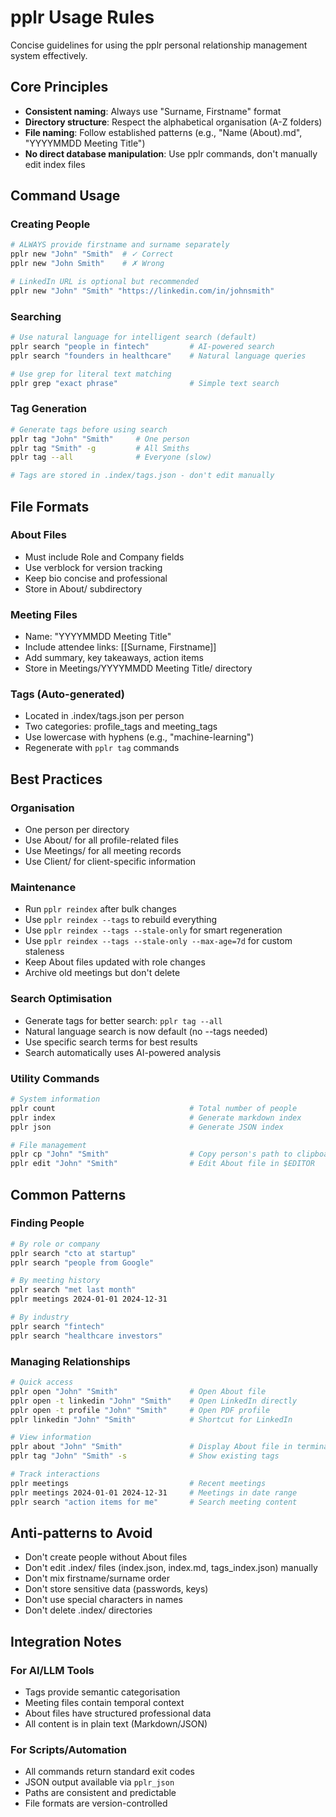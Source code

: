 # pplr Usage Rules

Concise guidelines for using the pplr personal relationship management system effectively.

## Core Principles

- **Consistent naming**: Always use "Surname, Firstname" format
- **Directory structure**: Respect the alphabetical organisation (A-Z folders)
- **File naming**: Follow established patterns (e.g., "Name (About).md", "YYYYMMDD Meeting Title")
- **No direct database manipulation**: Use pplr commands, don't manually edit index files

## Command Usage

### Creating People
```bash
# ALWAYS provide firstname and surname separately
pplr new "John" "Smith"  # ✓ Correct
pplr new "John Smith"    # ✗ Wrong

# LinkedIn URL is optional but recommended
pplr new "John" "Smith" "https://linkedin.com/in/johnsmith"
```

### Searching
```bash
# Use natural language for intelligent search (default)
pplr search "people in fintech"         # AI-powered search
pplr search "founders in healthcare"    # Natural language queries

# Use grep for literal text matching
pplr grep "exact phrase"                # Simple text search
```

### Tag Generation
```bash
# Generate tags before using search
pplr tag "John" "Smith"     # One person
pplr tag "Smith" -g         # All Smiths
pplr tag --all              # Everyone (slow)

# Tags are stored in .index/tags.json - don't edit manually
```

## File Formats

### About Files
- Must include Role and Company fields
- Use verblock for version tracking
- Keep bio concise and professional
- Store in About/ subdirectory

### Meeting Files
- Name: "YYYYMMDD Meeting Title"
- Include attendee links: [[Surname, Firstname]]
- Add summary, key takeaways, action items
- Store in Meetings/YYYYMMDD Meeting Title/ directory

### Tags (Auto-generated)
- Located in .index/tags.json per person
- Two categories: profile_tags and meeting_tags
- Use lowercase with hyphens (e.g., "machine-learning")
- Regenerate with `pplr tag` commands

## Best Practices

### Organisation
- One person per directory
- Use About/ for all profile-related files
- Use Meetings/ for all meeting records
- Use Client/ for client-specific information

### Maintenance
- Run `pplr reindex` after bulk changes
- Use `pplr reindex --tags` to rebuild everything
- Use `pplr reindex --tags --stale-only` for smart regeneration
- Use `pplr reindex --tags --stale-only --max-age=7d` for custom staleness
- Keep About files updated with role changes
- Archive old meetings but don't delete

### Search Optimisation
- Generate tags for better search: `pplr tag --all`
- Natural language search is now default (no --tags needed)
- Use specific search terms for best results
- Search automatically uses AI-powered analysis

### Utility Commands
```bash
# System information
pplr count                              # Total number of people
pplr index                              # Generate markdown index
pplr json                               # Generate JSON index

# File management
pplr cp "John" "Smith"                  # Copy person's path to clipboard
pplr edit "John" "Smith"                # Edit About file in $EDITOR
```

## Common Patterns

### Finding People
```bash
# By role or company
pplr search "cto at startup"
pplr search "people from Google"

# By meeting history
pplr search "met last month"
pplr meetings 2024-01-01 2024-12-31

# By industry
pplr search "fintech"
pplr search "healthcare investors"
```

### Managing Relationships
```bash
# Quick access
pplr open "John" "Smith"                # Open About file
pplr open -t linkedin "John" "Smith"    # Open LinkedIn directly
pplr open -t profile "John" "Smith"     # Open PDF profile
pplr linkedin "John" "Smith"            # Shortcut for LinkedIn

# View information
pplr about "John" "Smith"               # Display About file in terminal
pplr tag "John" "Smith" -s              # Show existing tags

# Track interactions
pplr meetings                           # Recent meetings
pplr meetings 2024-01-01 2024-12-31     # Meetings in date range
pplr search "action items for me"       # Search meeting content
```

## Anti-patterns to Avoid

- Don't create people without About files
- Don't edit .index/ files (index.json, index.md, tags_index.json) manually
- Don't mix firstname/surname order
- Don't store sensitive data (passwords, keys)
- Don't use special characters in names
- Don't delete .index/ directories

## Integration Notes

### For AI/LLM Tools
- Tags provide semantic categorisation
- Meeting files contain temporal context
- About files have structured professional data
- All content is in plain text (Markdown/JSON)

### For Scripts/Automation
- All commands return standard exit codes
- JSON output available via `pplr_json`
- Paths are consistent and predictable
- File formats are version-controlled